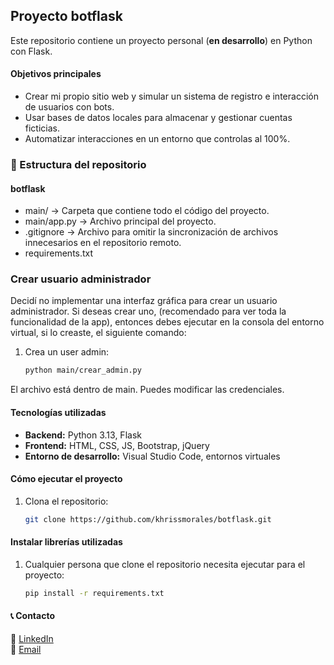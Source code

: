 ## Proyecto botflask
Este repositorio contiene un proyecto personal (**en desarrollo**) en Python con Flask.

#### Objetivos principales
- Crear mi propio sitio web y simular un sistema de registro e interacción de usuarios con bots.
- Usar bases de datos locales para almacenar y gestionar cuentas ficticias.
- Automatizar interacciones en un entorno que controlas al 100%.

### 📂 Estructura del repositorio
#### botflask
- main/ → Carpeta que contiene todo el código del proyecto.
- main/app.py → Archivo principal del proyecto.
- .gitignore → Archivo para omitir la sincronización de archivos innecesarios en el repositorio remoto.
- requirements.txt

### Crear usuario administrador
Decidí no implementar una interfaz gráfica para crear un usuario administrador.
Si deseas crear uno, (recomendado para ver toda la funcionalidad de la app),
entonces debes ejecutar en la consola del entorno virtual, si lo creaste, el siguiente comando:
1. Crea un user admin:
    ```bash
    python main/crear_admin.py
El archivo está dentro de main. Puedes modificar las credenciales.

#### Tecnologías utilizadas
- **Backend:** Python 3.13, Flask
- **Frontend:** HTML, CSS, JS, Bootstrap, jQuery
- **Entorno de desarrollo:** Visual Studio Code, entornos virtuales

#### Cómo ejecutar el proyecto
1. Clona el repositorio:  
   ```bash
   git clone https://github.com/khrissmorales/botflask.git

#### Instalar librerías utilizadas
1. Cualquier persona que clone el repositorio necesita ejecutar para el proyecto:
    ```bash
    pip install -r requirements.txt

#### 📞 Contacto
🔗 [LinkedIn](https://www.linkedin.com/in/cristofer-castro-arias-b23455350)  
📧 [Email](mailto:khriss201403@gmail.com)